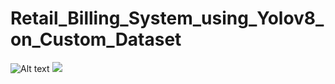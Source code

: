 ﻿# Retail_Billing_System_using_Yolov8_on_Custom_Dataset

![Alt text](i211769_i211715_M_FlowChart.svg)
<img src="i211769_i211715_M_FlowChart.svg">
